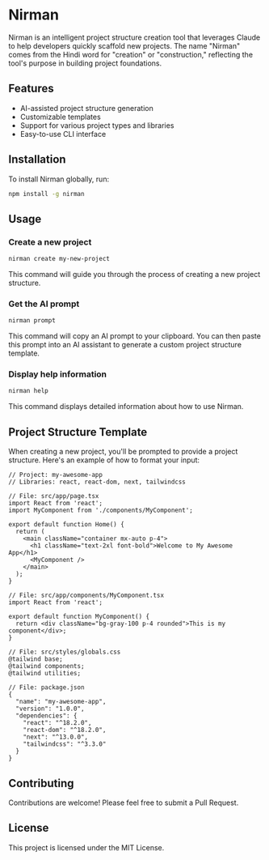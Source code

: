# Nirman

Nirman is an intelligent project structure creation tool that leverages Claude to help developers quickly scaffold new projects. The name "Nirman" comes from the Hindi word for "creation" or "construction," reflecting the tool's purpose in building project foundations.

## Features

- AI-assisted project structure generation
- Customizable templates
- Support for various project types and libraries
- Easy-to-use CLI interface

## Installation

To install Nirman globally, run:

```bash
npm install -g nirman
```

## Usage

### Create a new project

```bash
nirman create my-new-project
```

This command will guide you through the process of creating a new project structure.

### Get the AI prompt

```bash
nirman prompt
```

This command will copy an AI prompt to your clipboard. You can then paste this prompt into an AI assistant to generate a custom project structure template.

### Display help information

```bash
nirman help
```

This command displays detailed information about how to use Nirman.

## Project Structure Template

When creating a new project, you'll be prompted to provide a project structure. Here's an example of how to format your input:

```
// Project: my-awesome-app
// Libraries: react, react-dom, next, tailwindcss

// File: src/app/page.tsx
import React from 'react';
import MyComponent from './components/MyComponent';

export default function Home() {
  return (
    <main className="container mx-auto p-4">
      <h1 className="text-2xl font-bold">Welcome to My Awesome App</h1>
      <MyComponent />
    </main>
  );
}

// File: src/app/components/MyComponent.tsx
import React from 'react';

export default function MyComponent() {
  return <div className="bg-gray-100 p-4 rounded">This is my component</div>;
}

// File: src/styles/globals.css
@tailwind base;
@tailwind components;
@tailwind utilities;

// File: package.json
{
  "name": "my-awesome-app",
  "version": "1.0.0",
  "dependencies": {
    "react": "^18.2.0",
    "react-dom": "^18.2.0",
    "next": "^13.0.0",
    "tailwindcss": "^3.3.0"
  }
}
```

## Contributing

Contributions are welcome! Please feel free to submit a Pull Request.

## License

This project is licensed under the MIT License.